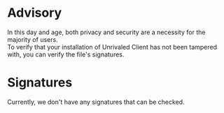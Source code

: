 # Advisory
In this day and age, both privacy and security are a necessity for the majority of users.\
To verify that your installation of Unrivaled Client has not been tampered with, you can verify the file's signatures.

# Signatures
Currently, we don't have any signatures that can be checked.
